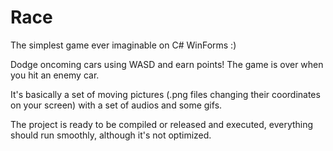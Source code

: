 # Race

The simplest game ever imaginable on C# WinForms :)

Dodge oncoming cars using WASD and earn points! The game is over when you hit an enemy car.

It's basically a set of moving pictures (.png files changing their coordinates on your screen)
with a set of audios and some gifs.

The project is ready to be compiled or released and executed, everything should run smoothly, although it's not optimized.
